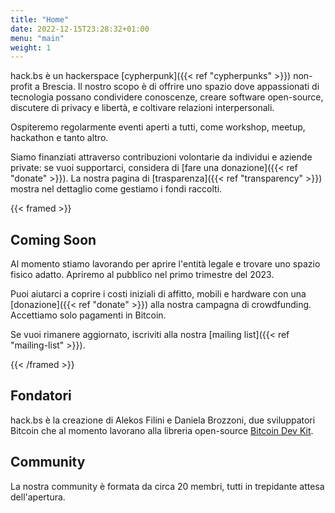```yaml
---
title: "Home"
date: 2022-12-15T23:28:32+01:00
menu: "main"
weight: 1
---
```


hack.bs è un hackerspace [cypherpunk]({{< ref "cypherpunks" >}}) non-profit a Brescia. Il nostro scopo è di offrire uno spazio dove appassionati di tecnologia possano condividere conoscenze, creare software open-source, discutere di privacy e libertà, e coltivare relazioni interpersonali.

Ospiteremo regolarmente eventi aperti a tutti, come workshop, meetup, hackathon e tanto altro.

Siamo finanziati attraverso contribuzioni volontarie da individui e aziende private: se vuoi supportarci, considera di [fare una donazione]({{< ref "donate" >}}).
La nostra pagina di [trasparenza]({{< ref "transparency" >}}) mostra nel dettaglio come gestiamo i fondi raccolti.

{{< framed >}} 
## Coming Soon

Al momento stiamo lavorando per aprire l'entità legale e trovare uno spazio fisico adatto. Apriremo al pubblico nel primo trimestre del 2023.

Puoi aiutarci a coprire i costi iniziali di affitto, mobili e hardware con una [donazione]({{< ref "donate" >}}) alla nostra campagna di crowdfunding. Accettiamo solo pagamenti in Bitcoin.

Se vuoi rimanere aggiornato, iscriviti alla nostra [mailing list]({{< ref "mailing-list" >}}).

{{< /framed >}}

## Fondatori

hack.bs è la creazione di Alekos Filini e Daniela Brozzoni, due sviluppatori Bitcoin che al momento lavorano alla libreria open-source [Bitcoin Dev Kit](https://bitcoindevkit.org).

## Community

La nostra community è formata da circa 20 membri, tutti in trepidante attesa dell'apertura.
